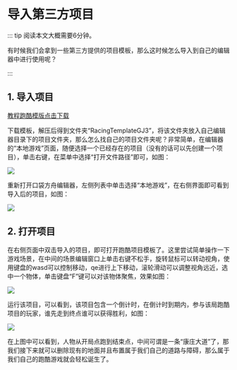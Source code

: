 # 导入第三方项目

::: tip 阅读本文大概需要6分钟。

有时候我们会拿到一些第三方提供的项目模板，那么这时候怎么导入到自己的编辑器中进行使用呢？

:::


## 1. 导入项目

[教程跑酷模版点击下载](https://cdn.233xyx.com/1681125291974_028.rar)

下载模板，解压后得到文件夹“RacingTemplateGJ3”，将该文件夹放入自己编辑器目录下的项目文件夹，那么怎么找自己的项目文件夹呢？非常简单，在编辑器的“本地游戏”页面，随便选择一个已经存在的项目（没有的话可以先创建一个项目），单击右键，在菜单中选择“打开文件路径”即可，如图：

![](https://cdn.233xyx.com/1681112267842_676.PNG)

重新打开口袋方舟编辑器，左侧列表中单击选择“本地游戏”，在右侧界面即可看到导入后的项目，如图：

![](https://cdn.233xyx.com/1681112267915_580.PNG)

## 2. 打开项目

在右侧页面中双击导入的项目，即可打开跑酷项目模板了。这里尝试简单操作一下游戏场景，在中间的场景编辑窗口上单击右键不松手，旋转鼠标可以转动视角，使用键盘的wasd可以控制移动，qe进行上下移动，滚轮滑动可以调整视角远近，选中一个物体，单击键盘“F”键可以对该物体聚焦，效果如图：

![](https://cdn.233xyx.com/1681112267882_286.gif)

运行该项目，可以看到，该项目包含一个倒计时，在倒计时到期内，参与该局跑酷项目的玩家，谁先走到终点谁可以获得胜利，如图：

![](https://cdn.233xyx.com/1681112267806_471.gif)

在上图中可以看到，人物从开局点跑到结束点，中间可谓是一条“康庄大道”了，那我们接下来就可以删除现有的地面并且布置属于我们自己的道路与障碍，那么属于我们自己的跑酷游戏就会轻松诞生了。

